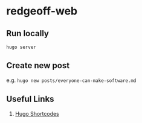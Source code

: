 # redgeoff-web

## Run locally

`hugo server`

## Create new post

e.g. `hugo new posts/everyone-can-make-software.md`

## Useful Links

1. [Hugo Shortcodes](https://gohugo.io/content-management/shortcodes/)
